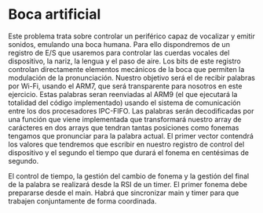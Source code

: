 # Boca artificial

Este problema trata sobre controlar un periférico capaz de vocalizar y emitir sonidos, emulando una boca humana. Para 
ello dispondremos de un registro de E/S que usaremos para controlar las cuerdas vocales del dispositivo, la nariz, la
lengua y el paso de aire. Los bits de este registro controlan directamente elementos mecánicos de la boca que permiten
la modulación de la pronunciación. Nuestro objetivo será el de recibir palabras por Wi-Fi, usando el ARM7, que será 
transparente para nosotros en este ejercicio. Estas palabras seran reenviadas al ARM9 (el que ejecutará la totalidad del
código implementado) usando el sistema de comunicación entre los dos procesadores IPC-FIFO. Las palabras serán 
decodificadas por una función que viene implementada que transformará nuestro array de carácteres en dos arrays que 
tendran tantas posiciones como fonemas tengamos que pronunciar para la palabra actual. El primer vector contendrá los 
valores que tendremos que escribir en nuestro registro de control del dispositivo y el segundo el tiempo que durará el 
fonema en centésimas de segundo.

El control de tiempo, la gestión del cambio de fonema y la gestión del final de la palabra se realizará desde la RSI de 
un timer. El primer fonema debe prepararse desde el main. Habrá que sincronizar main y timer para que trabajen 
conjuntamente de forma coordinada.
